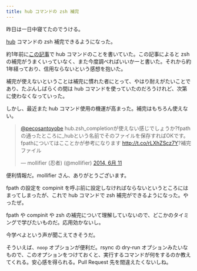 ```yaml
---
title: hub コマンドの zsh 補完
---
```


昨日は一日中寝てたのでうける。

[hub](https://github.com/github/hub) コマンドの zsh 補完できるようになった。

約1年前に[この記事](http://tfrkd.org/log/2013-06-10-great-h-3)で hub コマンドのことを書いていた。この記事によると zsh の補完がうまくいっていなく、また今度調べればいいかーと書いた。それから約1年経っており、信用ならないという感想を抱いた。

補完が使えないということは補完に慣れた者にとって、やはり耐えがたいことであり、たぶんしばらくの間は hub コマンドを使っていたのだろうけれど、次第に使わなくなっていった。

しかし、最近また hub コマンド使用の機運が高まった。補完はもちろん使えない。

<blockquote class="twitter-tweet" lang="ja"><p><a href="https://twitter.com/pecosantoyobe">@pecosantoyobe</a> hub.zsh_completionが使えない感じでしょうか?fpathの通ったところに_hubという名前でそのファイルを保存すればOKです。fpathについてはこことかが参考になります <a href="http://t.co/rLXhZScz7Y">http://t.co/rLXhZScz7Y</a>?補完ファイル</p>&mdash; mollifier (忍者) (@mollifier) <a href="https://twitter.com/mollifier/statuses/476698926897037312">2014, 6月 11</a></blockquote>
<script async src="//platform.twitter.com/widgets.js" charset="utf-8"></script>

便利情報だ。mollifier さん、ありがとうございます。

fpath の設定を compinit を呼ぶ前に設定しなければならないというところにはまってしまったが、これで hub コマンドで zsh 補完ができるようになった。やったぜ。

fpath や compinit や zsh の補完について理解していないので、どこかのタイミングで学びたいものだ。応用効かないし。

今学べよという声が聞こえてきそうだ。

そういえば、`noop` オプションが便利だ。rsync の dry-run オプションみたいなもので、このオプションをつけておくと、実行するコマンドが何をするのか教えてくれる。安心感を得られる。Pull Request 先を間違えたくないしね。
